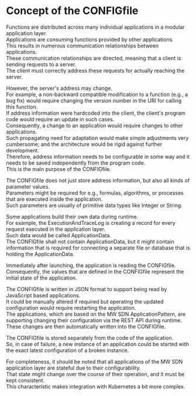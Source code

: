 # Concept of the CONFIGfile

Functions are distributed across many individual applications in a modular application layer.  
Applications are consuming functions provided by other applications.  
This results in numerous communication relationships between applications.  
These communication relationships are directed, meaning that a client is sending requests to a server.  
The client must correctly address these requests for actually reaching the server.  

However, the server's address may change.  
For example, a non-backward compatible modification to a function (e.g., a bug fix) would require changing the version number in the URI for calling this function.  
If address information were hardcoded into the client, the client's program code would require an update in such cases.  
Consequently, a change to an application would require changes to other applications.  
Such propagating need for adaptation would make simple adjustments very cumbersome; and the architecture would be rigid against further development.  
Therefore, address information needs to be configurable in some way and it needs to be saved independently from the program code.  
This is the main purpose of the CONFIGfile.  

The CONFIGfile does not just store address information, but also all kinds of parameter values.  
Parameters might be required for e.g., formulas, algorithms, or processes that are executed inside the application.  
Such parameters are usually of primitive data types like Integer or String.  

Some applications build their own data during runtime.  
For example, the ExecutionAndTraceLog is creating a record for every request executed in the application layer.  
Such data would be called ApplicationData.  
The CONFIGfile shall not contain ApplicationData, but it might contain information that is required for connecting a separate file or database that is holding the ApplicationData.  

Immediately after launching, the application is reading the CONFIGfile.  
Consequently, the values that are defined in the CONFIGfile represent the initial state of the application.  

The CONFIGfile is written in JSON format to support being read by JavaScript based applications.  
It could be manually altered if required but operating the updated configuration would require restarting the application.  
The applications, which are based on the MW SDN ApplicationPattern, are supporting changing their configuration via the REST API during runtime.  
These changes are then automatically written into the CONFIGfile.  

The CONFIGfile is stored separately from the code of the application.  
So, in case of failure, a new instance of an application could be started with the exact latest configuration of a broken instance.  

For completeness, it should be noted that all applications of the MW SDN application layer are stateful due to their configurability.  
That state might change over the course of their operation, and it must be kept consistent.  
This characteristic makes integration with Kubernetes a bit more complex.  
